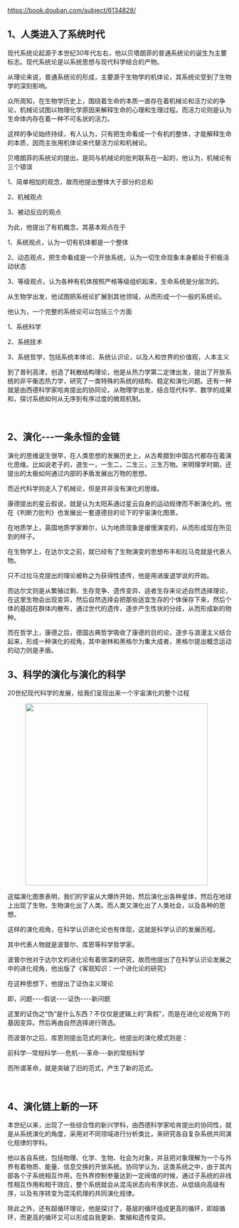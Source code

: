<a href="http://link.zhihu.com/?target=https%3A//book.douban.com/subject/6134828/" data-draft-node="block" data-draft-type="link-card" class=" external" target="_blank" rel="nofollow noreferrer"><span class="invisible">https://</span><span class="visible">book.douban.com/subject</span><span class="invisible">/6134828/</span><span class="ellipsis"></span></a><h2>1、人类进入了系统时代</h2><p>现代系统论起源于本世纪30年代左右，他以贝塔朗菲的普通系统论的诞生为主要标志。现代系统论是以系统思想与现代科学结合的产物。</p><p>从理论来说，普通系统论的形成，主要源于生物学的机体论，其系统论受到了生物学的深刻影响。</p><p>众所周知，在生物学历史上，围绕着生命的本质一直存在着机械论和活力论的争论，机械论试图以物理化学原因来解释生命的心理和生理过程。而活力论则是认为生命体内存在着一种不可名状的活力。</p><p>这样的争论始终持续，有人认为，只有把生命看成一个有机的整体，才能解释生命的本质，因而主张用机体论来代替活力论和机械论。</p><p>贝塔朗菲的系统论的提出，是同与机械论的批判联系在一起的，他认为，机械论有三个错误</p><p>1、简单相加的观念，故而他提出整体大于部分的总和</p><p>2、机械观点</p><p>3、被动反应的观点</p><p>为此，他提出了有机概念，其基本观点在于</p><p>1、系统观点，认为一切有机体都是一个整体</p><p>2、动态观点，把生命看成是一个开放系统，认为一切生命现象本身都处于积极活动状态</p><p>3、等级观点，认为各种有机体按照严格等级组织起来，生命系统是分层次的。</p><p>从生物学出发，他试图把系统论扩展到其他领域，从而形成一个一般的系统论。</p><p>他认为，一个完整的系统论可以包括三个方面</p><p>1、系统科学</p><p>2、系统技术</p><p>3、系统哲学，包括系统本体论、系统认识论，以及人和世界的价值观，人本主义</p><p>到了普利高津，创造了耗散结构理论，他是从热力学第二定律出发，提出了开放系统的非平衡态热力学，研究了一类特殊的系统的结构、稳定和演化问题。还有一种就是由西德科学家哈肯提出的协同论，从物理学出发，结合现代科学、数学的成果和，探讨系统如何从无序到有序过度的微观机制。</p><p><br></p><h2>2、演化---一条永恒的金链</h2><p>演化的思维诞生很早，在人类思想的发展历史上，从古希腊到中国古代都存在着演化思维。比如说老子的，道生一，一生二，二生三，三生万物。宋明理学时期，还提出的太极如何通过内部的矛盾发展出万物的思想。</p><p>而近代科学则走入了机械论，但是并非没有演化的思维。</p><p>康德提出的星云假说，就是认为太阳系通过星云自身的运动规律而不断演化的。他在《判断力批判》也发展出一套道德目的论下的宇宙演化图景。</p><p>在地质学上，英国地质学家赖尔，认为地质现象是缓慢演变的，从而形成现在所见到的样子。</p><p>在生物学上，在达尔文之前，就已经有了生物演变的思想布丰和拉马克就是代表人物。</p><p>只不过拉马克提出的理论被称之为获得性遗传，他是用进废退学说的开始。</p><p>而达尔文则是从繁殖过剩、生存竞争、遗传变异、适者生存来论述自然选择理论，在这里生物会出现变异，然后自然选择会把那些适宜生存的个体保存下来，然后个体的基因在群体内散布，通过世代的遗传，逐步产生性状的分歧，从而形成新的物种。</p><p>而在哲学上，康德之后，德国古典哲学吸收了康德的目的论，逐步与浪漫主义结合起来，形成一种演化的视角，其中谢林和黑格尔为集大成者，黑格尔提出概念运动的动力则是矛盾。</p><h2>3、科学的演化与演化的科学</h2><p>20世纪现代科学的发展，给我们呈现出来一个宇宙演化的整个过程</p><figure data-size="normal"><img src="https://pic3.zhimg.com/v2-12a8446f5bf505eb0b1be56d6728189a_b.jpg" data-caption="" data-size="normal" data-rawwidth="410" data-rawheight="539" class="content_image" width="410"></figure><p>这幅演化图景表明，我们的宇宙从大爆炸开始，然后演化出各种星体，然后在地球上出现了生物，生物演化出了人类。而人类又演化出了人类社会，以及各种的思想。</p><a href="https://www.zhihu.com/zvideo/1218639578544242688" data-draft-node="block" data-draft-type="link-card"></a><p>这样的演化视角，在科学认识进化论也有体现，这就是科学认识的发展历程。</p><p>其中代表人物就是波普尔、库恩等科学哲学家。</p><p>波普尔他对于达尔文的进化论有着很深的研究，故而他提出了在科学认识论发展之中的进化视角，他出版了《客观知识：一个进化论的研究》</p><p>在这种思想下，他提出了证伪主义理论</p><p>即，问题----假说----证伪----新问题</p><p>这里的证伪之“伪”是什么东西？不仅仅是逻辑上的“真假”，而是在进化论视角下的基因变异。然后再由自然选择进行筛选。</p><p>而波普尔之后，库恩则提出范式的演化，他提出的演化模式则是：</p><p>前科学--常规科学---危机---革命---新的常规科学</p><p>而所谓革命，就是突破了旧的范式，产生了新的范式。</p><p><br></p><h2>4、演化链上新的一环</h2><p>本世纪以来，出现了一些综合性的新兴学科，由西德科学家哈肯提出的协同性，就是从系统演化的角度，采用对不同领域进行分析类比，来研究各自复杂系统共同演化规律的学科。</p><p>他以各自系统，包括物理、化学、生物、社会为对象，并且把对象理解为一个与外界有着物质、能量、信息交换的开放系统。协同学认为，这类系统之中，由于其内部各个子系统相互作用，在外界控制参量达到一定阀值的时候，通过子系统的非线性相互作用和相干效应，整个系统就会从混沌状态向有序状态，从低级向高级有序，以及有序转变为混沌机理的共同演化规律。</p><p>除此之外，还有超循环理论，他是探讨了，基层的循环组成更高的循环，即超循环，而更高的循环又可以形成自我更新、繁殖和遗传变异。</p><p></p>